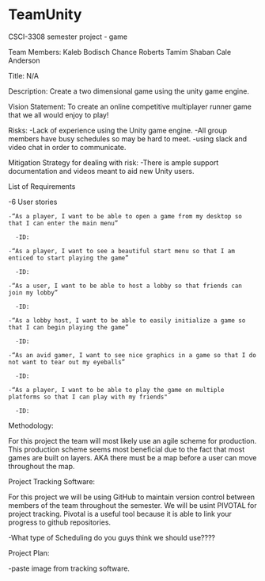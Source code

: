 # TeamUnity
CSCI-3308 semester project - game

Team Members:
Kaleb Bodisch
Chance Roberts
Tamim Shaban
Cale Anderson

Title:
N/A

Description:
Create a two dimensional game using the unity game engine. 

Vision Statement: To create an online competitive multiplayer runner game that we all would enjoy to play!

Risks:
  -Lack of experience using the Unity game engine.
  -All group members have busy schedules so may be hard to meet.
    -using slack and video chat in order to communicate.

Mitigation Strategy for dealing with risk:
  -There is ample support documentation and videos meant to aid new Unity users.
 
List of Requirements

  -6 User stories 
  
    -“As a player, I want to be able to open a game from my desktop so that I can enter the main menu”
    
      -ID:
      
    -“As a player, I want to see a beautiful start menu so that I am enticed to start playing the game”
    
      -ID:
      
    -“As a user, I want to be able to host a lobby so that friends can join my lobby”
    
      -ID:
      
    -“As a lobby host, I want to be able to easily initialize a game so that I can begin playing the game”
    
      -ID:
      
    -“As an avid gamer, I want to see nice graphics in a game so that I do not want to tear out my eyeballs”
    
      -ID:
      
    -“As a player, I want to be able to play the game on multiple platforms so that I can play with my friends"
    
      -ID:
      

      
Methodology:

For this project the team will most likely use an agile scheme for production. This production scheme seems most beneficial due to the fact that most games are built on layers. AKA there must be a map before a user can move throughout the map.

Project Tracking Software:

For this project we will be using GitHub to maintain version control between members of the team throughout the semester. 
We will be usint PIVOTAL for project tracking. Pivotal is a useful tool because it is able to link your progress to github repositories.

  -What type of Scheduling do you guys think we should use????
  
Project Plan:

  -paste image from tracking software. 
